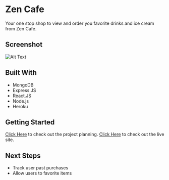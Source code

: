 # Zen Cafe
Your one stop shop to view and order you favorite drinks and ice cream from Zen Cafe. 

## Screenshot
![Alt Text](https://i.ibb.co/9ZNFWg4/image.png)

## Built With 
- MongoDB
- Express.JS
- React.JS
- Node.js
- Heroku

## Getting Started
[Click Here](https://trello.com/b/100SxC8M/zen-cafe) to check out the project planning.
[Click Here](https://zencafe.netlify.app) to check out the live site.

## Next Steps
- Track user past purchases
- Allow users to favorite items
